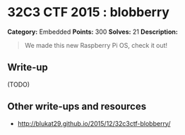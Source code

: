 # 32C3 CTF 2015 : blobberry

**Category:** Embedded
**Points:** 300
**Solves:** 21
**Description:**

> We made this new Raspberry Pi OS, check it out!


## Write-up

(TODO)

## Other write-ups and resources

* <http://blukat29.github.io/2015/12/32c3ctf-blobberry/>
